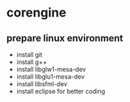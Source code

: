 # corengine #
## prepare linux environment ##

* install git
* install g++
* install libglw1-mesa-dev
* install libglu1-mesa-dev
* install libsfml-dev
* install eclipse for better coding
